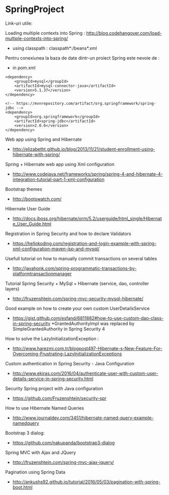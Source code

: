 # SpringProject

Link-uri utile:

Loading multiple contexts into Spring : http://blog.codehangover.com/load-multiple-contexts-into-spring/
- using classpath : classpath*:/beans*.xml

Pentru conexiunea la baza de date dintr-un proiect Spring este nevoie de :
- in pom.xml
<!-- MySQL -->
	<dependency>
		<groupId>mysql</groupId>
		<artifactId>mysql-connector-java</artifactId>
		<version>5.1.37</version>
	</dependency>

	<!-- https://mvnrepository.com/artifact/org.springframework/spring-jdbc -->
	<dependency>
		<groupId>org.springframework</groupId>
		<artifactId>spring-jdbc</artifactId>
		<version>2.0.6</version>
	</dependency>
	
	
	
Web app using Spring and Hibernate
- http://elizabetht.github.io/blog/2013/11/21/student-enrollment-using-hibernate-with-spring/

Spring + Hibernate web app using Xml configuration 
- http://www.codejava.net/frameworks/spring/spring-4-and-hibernate-4-integration-tutorial-part-1-xml-configuration

Bootstrap themes
- http://bootswatch.com/

Hibernate User Guide
- http://docs.jboss.org/hibernate/orm/5.2/userguide/html_single/Hibernate_User_Guide.html

Registration in Spring Security and how to declare Validators
- https://hellokoding.com/registration-and-login-example-with-spring-xml-configuration-maven-jsp-and-mysql/

Usefull tutorial on how to manually commit transactions on several tables
- http://javahonk.com/spring-programmatic-transactions-by-platformtransactionmanager

Tutorial Spring Security + MySql + Hibernate (service, dao, controller layers)
- http://fruzenshtein.com/spring-mvc-security-mysql-hibernate/

Good example on how to create your own custom UserDetailsService
- https://gist.github.com/esfand/6811882#how-to-use-custom-dao-class-in-spring-security
*GrantedAuthorityImpl was replaced by SimpleGrantedAuthority in Spring Security 4

How to solve the LazyInitializationException :
- http://www.harezmi.com.tr/blogpost497-Hibernate-s-New-Feature-For-Overcoming-Frustrating-LazyInitializationExceptions

Custom authentication in Spring Security - Java Configuration
- http://www.ekiras.com/2016/04/authenticate-user-with-custom-user-details-service-in-spring-security.html

Security Spring project with Java configuration
- https://github.com/Fruzenshtein/security-spr

How to use Hibernate Named Queries
- http://www.journaldev.com/3451/hibernate-named-query-example-namedquery

Bootstrap 3 dialog:
- https://github.com/nakupanda/bootstrap3-dialog

Spring MVC with Ajax and JQuery
- http://fruzenshtein.com/spring-mvc-ajax-jquery/

Pagination using Spring Data
- http://ankushs92.github.io/tutorial/2016/05/03/pagination-with-spring-boot.html
